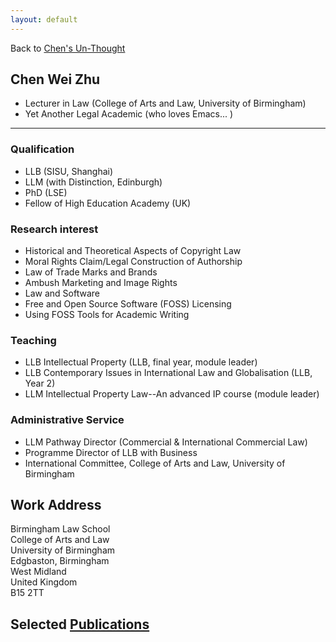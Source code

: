 ```yaml
---
layout: default
---
```



Back to [Chen's Un-Thought](https://icaruszhu.github.io/zhu)
## Chen Wei Zhu

- Lecturer in Law  (College of Arts and Law, University of Birmingham)
- Yet Another Legal Academic (who loves Emacs... ) 

-------------------------



### Qualification

- LLB (SISU, Shanghai) 
- LLM (with Distinction, Edinburgh)  	
- PhD (LSE)  	
- Fellow of High Education Academy  (UK)	

### Research interest
- Historical and Theoretical Aspects of Copyright Law
- Moral Rights Claim/Legal Construction of Authorship
- Law of Trade Marks and Brands
- Ambush Marketing and Image Rights 
- Law and Software
- Free and Open Source Software (FOSS) Licensing
- Using FOSS Tools for Academic Writing

### Teaching 
- LLB Intellectual Property  (LLB, final year, module leader)
- LLB Contemporary Issues in International Law and Globalisation (LLB, Year 2)
- LLM Intellectual Property Law--An advanced IP course (module leader)

### Administrative Service
- LLM Pathway Director (Commercial & International Commercial Law) 
- Programme Director of LLB with Business 
- International Committee, College of Arts and Law, University of Birmingham 

## Work Address
Birmingham Law School <br/>College of Arts and Law <br/>University of Birmingham <br/>Edgbaston, Birmingham <br/>West Midland <br/>United Kingdom <br/>B15 2TT

## Selected [Publications](https://icaruszhu.github.io/zhu/publication/) 